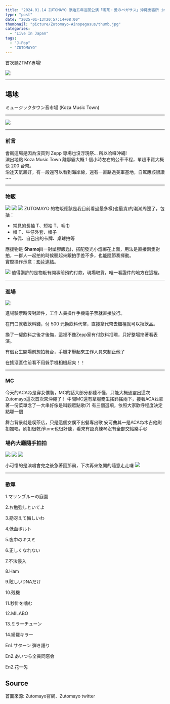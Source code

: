 ```yaml
---
title: "2024.01.14 ZUTOMAYO 原始五年巡回公演「喫茶・愛のペガサス」沖繩出張所 in Koza Music Town"
type: "post"
date: "2025-01-13T20:57:14+08:00"
thumbnail: "picture/Zutomayo-Ainopegasus/thumb.jpg"
categories: 
  - "Live In Japan"
tags:
  - "J-Pop"
  - "ZUTOMAYO"
---
```


首次聽ZTMY專場!

<!--more-->

![](/picture/Zutomayo-Ainopegasus/thumb.jpg)

---

## 場地
ミュージックタウン音市場 (Koza Music Town)

---

![](/picture/Zutomayo-Ainopegasus/1.jpg)

---

### 前言

會衝這場是因為沒買到 Zepp 專場也沒浮現祭... 所以哈囉沖繩!  
演出地點 Koza Music Town 離那霸大概 1 個小時左右的公車車程，單趟車資大概快 200 台幣。  
沿途天氣超好，有一段還可以看到海岸線，還有一直路過美軍基地，自駕應該很讚~~

---

### 物販
![](/picture/Zutomayo-Ainopegasus/2.jpg)
![](/picture/Zutomayo-Ainopegasus/3.jpg)
![](/picture/Zutomayo-Ainopegasus/4.jpg)
ZUTOMAYO 的物販應該是我目前看過最多樣(也最貴)的潮潮周邊了，包括：
- 常見的長袖 T、短袖 T、毛巾
- 帽 T、牛仔外套、帽子
- 布偶、自己出的卡牌、桌球拍等

應援物是 **Shamoji**(一對塑膠飯匙)，搭配發光小燈綁在上面，用法是直接兩隻對拍，一群人一起拍的時候聽起來跟拍手差不多，也能隨節奏揮動。  
實際操作示意：[影片連結](https://youtu.be/o2tonXY8lCY?si=nE5ztkL2G4kJn0bB&t=50)。

![](/picture/Zutomayo-Ainopegasus/5.jpg)
值得讚許的是物販有開事前預約付款，現場取貨，唯一看證件的地方在這裡。

---

### 進場
![](/picture/Zutomayo-Ainopegasus/6.jpg)

進場驗票時沒對證件，工作人員操作手機電子票就直接放行。

在門口就收飲料錢，付 500 元換飲料代幣，直接拿代幣去櫃檯就可以換飲品。

換了一罐飲料之後才後悔，這裡不像Zepp家有付飲料扣環，只好整場拎著看表演。

有個女生開場前想拍舞台，手機才舉起來工作人員來制止他了

在搖滾區往前看不用躲手機相機超爽！！

---

### MC

今天的ACAね是穿女僕裝，MC的話大部分都聽不懂，只能大概通靈出這次Zutomayo這次首次來沖繩了！
中間MC還有拿服務生搖鈴搖兩下，接著ACAね拿著一份菜單念了一大串好像是叫觀眾點歌(?)
有三個選項，依照大家歡呼程度決定點哪一個

舞台背景就是喫茶店，只是這個女僕不出餐專出歌
安可曲其一是ACAね木吉他刷扣獨唱，刷扣很乾淨tone也很好聽，看來有認真練琴沒有全部交給樂手😆


### 場內大廳隨手拍拍
![](/picture/Zutomayo-Ainopegasus/7.jpg)
![](/picture/Zutomayo-Ainopegasus/8.jpg)
![](/picture/Zutomayo-Ainopegasus/9.jpg)


小可惜的是演唱會完之後急著回那霸，下次再來悠閒的隨意走走囉
![](/picture/Zutomayo-Ainopegasus/10.jpg)

---

### 歌單
1.マリンブルーの庭園  

2.お勉強しといてよ  

3.勘冴えて悔しいわ  

4.低血ボルト  

5.夜中のキスミ  

6.正しくなれない  

7.不法侵入  

8.Ham  

9.眩しいDNAだけ  

10.残機  

11.秒針を噛む  

12.MILABO  

13.ミラーチューン  

14.綺羅キラー  

En1.サターン 弾き語り  

En2.あいつら全員同窓会  

En2.花一匁  


## Source

首圖來源: Zutomayo官網、Zutomayo twitter